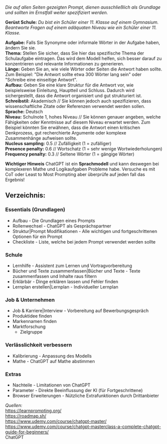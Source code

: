 *Die auf allen Seiten gezeigten Prompt, dienen ausschließlich als Grundlage und sollten im Ernstfall weiter spezifiziert werden.*

**Gerüst Schule:**
*Du bist ein Schüler einer 11. Klasse auf einem Gymnasium. Beantworte Fragen auf einem adäquaten Niveau wie ein Schüler einer 11. Klasse.*

**Aufgabe:** Falls Sie Synonyme oder informale Wörter in der Aufgabe haben, ändern Sie sie.  
**Thema:** Stellen Sie sicher, dass Sie hier das spezifische Thema der Schulaufgabe eintragen. Das wird dem Modell helfen, sich besser darauf zu konzentrieren und relevante Informationen zu generieren.  
**Länge:** Geben Sie an, wie viele Wörter oder Seiten die Antwort haben sollte. Zum Beispiel: "Die Antwort sollte etwa 300 Wörter lang sein" oder "Schreibe eine einseitige Antwort".  
**Aufbau:** Geben Sie eine klare Struktur für die Antwort vor, wie beispielsweise Einleitung, Hauptteil und Schluss. Dadurch wird sichergestellt, dass die Antwort organisiert und gut strukturiert ist.  
**Schreibstil:** Akademisch // Sie können jedoch auch spezifizieren, dass wissenschaftliche Zitate oder Referenzen verwendet werden sollen.  
**Sprache:** Deutsch  
**Niveau:** Schulnote 1, hohes Niveau // Sie können genauer angeben, welche Fähigkeiten oder Kenntnisse auf diesem Niveau erwartet werden. Zum Beispiel könnten Sie erwähnen, dass die Antwort einen kritischen Denkprozess, gut recherchierte Argumente oder komplexe Zusammenhänge aufweisen sollte.  
**Nucleus sampling:** 0.5 // Zufälligkeit (1 = zufälliger)  
**Presence penalty:** 0.6 // Wortschatz (1 = sehr wenige Wortwiederholungen)  
**Frequency penalty:** 0.3 // Seltene Wörter (1 = gängige Wörter)  

**Wichtiger Hinweis**
ChatGPT ist ein **Sprachmodell** und kann deswegen bei komplexeren Mathe und Logikaufgaben Probleme habe. Versuche es mit CoT oder Least to Most Prompting aber überprüfe auf jeden fall das Ergebnis!

## Verzeichnis:
### Essentials (Grundlagen)
- Aufbau - Die Grundlagen eines Prompts
- Rollenwechsel - ChatGPT als Gesprächspartner
- Struktur|Prompt Modifikationen - Alle wichtigen und fortgeschrittenen Optionen für ein Prompt
- Checkliste - Liste, welche bei jedem Prompt verwendet werden sollte

### Schule
- Lernhilfe - Assistent zum Lernen und Vortragvorbereitung
- Bücher und Texte zusammenfassen|Bücher und Texte - Texte zusammenfassen und Inhalte raus filtern
- Erklärbär - Dinge erklären lassen und Fehler finden
- Lernplan erstellen|Lernplan - Individueller Lernplan

### Job & Unternehmen
- Job & Karriere|Interview - Vorbereitung auf Bewerbungsgespräch
- Produktidee finden
- Markennamen finden
- Marktforschung
	- Zielgruppe

### Verlässlichkeit verbessern
- Kalibrierung - Anpassung des Modells
- Mathe - ChatGPT auf Mathe abstimmen

### Extras
- Nachteile - Limitationen von ChatGPT  
- Parameter - Direkte Beeinflussung der KI (für Fortgeschrittene)  
- Browser Erweiterungen - Nützliche Extrafunktionen durch Drittanbieter


*Quellen:*  
https://learnprompting.org/  
https://roadmap.sh/  
https://www.udemy.com/course/chatgpt-master/  
https://www.udemy.com/course/chatgpt-masterclass-a-complete-chatgpt-guide-for-beginners/  
ChatGPT  
